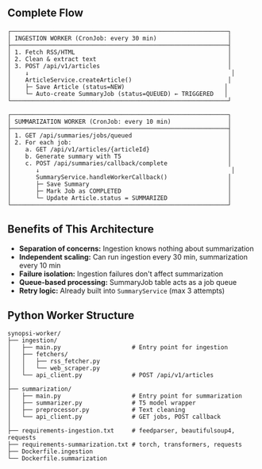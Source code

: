 
## Complete Flow
```
┌─────────────────────────────────────────────────────────────┐
│ INGESTION WORKER (CronJob: every 30 min)                    │
├─────────────────────────────────────────────────────────────┤
│ 1. Fetch RSS/HTML                                           │
│ 2. Clean & extract text                                     │
│ 3. POST /api/v1/articles                                    │
│    ↓                                                         │
│    ArticleService.createArticle()                           │
│    ├─ Save Article (status=NEW)                            │
│    └─ Auto-create SummaryJob (status=QUEUED) ← TRIGGERED   │
└─────────────────────────────────────────────────────────────┘

┌─────────────────────────────────────────────────────────────┐
│ SUMMARIZATION WORKER (CronJob: every 10 min)                │
├─────────────────────────────────────────────────────────────┤
│ 1. GET /api/summaries/jobs/queued                           │
│ 2. For each job:                                            │
│    a. GET /api/v1/articles/{articleId}                      │
│    b. Generate summary with T5                              │
│    c. POST /api/summaries/callback/complete                 │
│       ↓                                                      │
│       SummaryService.handleWorkerCallback()                 │
│       ├─ Save Summary                                       │
│       ├─ Mark Job as COMPLETED                              │
│       └─ Update Article.status = SUMMARIZED                 │
└─────────────────────────────────────────────────────────────┘
```

## Benefits of This Architecture

- **Separation of concerns:** Ingestion knows nothing about summarization  
- **Independent scaling:** Can run ingestion every 30 min, summarization every 10 min  
- **Failure isolation:** Ingestion failures don't affect summarization  
- **Queue-based processing:** SummaryJob table acts as a job queue  
- **Retry logic:** Already built into `SummaryService` (max 3 attempts)  

## Python Worker Structure
```
synopsi-worker/
├── ingestion/
│   ├── main.py                    # Entry point for ingestion
│   ├── fetchers/
│   │   ├── rss_fetcher.py
│   │   └── web_scraper.py
│   └── api_client.py              # POST /api/v1/articles
│
├── summarization/
│   ├── main.py                    # Entry point for summarization
│   ├── summarizer.py              # T5 model wrapper
│   ├── preprocessor.py            # Text cleaning
│   └── api_client.py              # GET jobs, POST callback
│
├── requirements-ingestion.txt     # feedparser, beautifulsoup4, requests
├── requirements-summarization.txt # torch, transformers, requests
├── Dockerfile.ingestion
└── Dockerfile.summarization